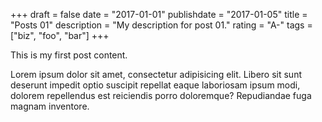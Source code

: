 +++
draft = false
date = "2017-01-01"
publishdate = "2017-01-05"
title = "Posts 01"
description = "My description for post 01."
rating = "A-"
tags = ["biz", "foo", "bar"]
+++

This is my first post content.

Lorem ipsum dolor sit amet, consectetur adipisicing elit. Libero sit sunt deserunt impedit optio suscipit repellat eaque laboriosam ipsum modi, dolorem repellendus est reiciendis porro doloremque? Repudiandae fuga magnam inventore.




